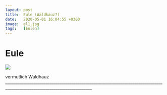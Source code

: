 ```yaml
---
layout: post
title:  Eule (Waldkauz?)
date:   2020-05-01 16:04:55 +0300
image:  el1.jpg
tags:   [Eulen]
---
```

# Eule

![]({{site.baseurl}}/img/00.jpg)

vermutlich Waldhauz _________________________________________________________________________________________________________________________